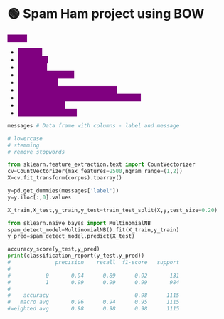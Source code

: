 # 🟢 Spam Ham project using BOW

<mark style="color:purple;background-color:purple;">**Steps:**</mark>

* <mark style="color:purple;background-color:purple;">get data</mark>
* <mark style="color:purple;background-color:purple;">lowercase</mark>
* <mark style="color:purple;background-color:purple;">stemming</mark>
* <mark style="color:purple;background-color:purple;">remove stop words</mark>
* <mark style="color:purple;background-color:purple;">train test split</mark>
* <mark style="color:purple;background-color:purple;">x = count vectorizer. fit\_transform</mark>
* <mark style="color:purple;background-color:purple;">y = pd.get\_dummies ⇒ One Hot Encoding</mark>
* <mark style="color:purple;background-color:purple;">Train using algo</mark>
* <mark style="color:purple;background-color:purple;">Check the accuracy</mark>

```python
messages # Data frame with columns - label and message

# lowercase
# stemming
# remove stopwords

from sklearn.feature_extraction.text import CountVectorizer
cv=CountVectorizer(max_features=2500,ngram_range=(1,2))
X=cv.fit_transform(corpus).toarray()

y=pd.get_dummies(messages['label'])
y=y.iloc[:,0].values

X_train,X_test,y_train,y_test=train_test_split(X,y,test_size=0.20)

from sklearn.naive_bayes import MultinomialNB
spam_detect_model=MultinomialNB().fit(X_train,y_train)
y_pred=spam_detect_model.predict(X_test)

accuracy_score(y_test,y_pred)
print(classification_report(y_test,y_pred))
#              precision    recall  f1-score   support
#
#           0       0.94      0.89      0.92       131
#           1       0.99      0.99      0.99       984
#
#    accuracy                           0.98      1115
#   macro avg       0.96      0.94      0.95      1115
#weighted avg       0.98      0.98      0.98      1115
```

